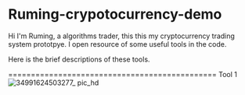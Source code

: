 # Ruming-crypotocurrency-demo

Hi I'm Ruming, a algorithms trader, this this my cryptocurrency trading system prototpye. I open resource of some useful tools in the code.

Here is the brief descriptions of these tools.

==============================================
Tool 1
![34991624503277_ pic_hd](https://user-images.githubusercontent.com/43977168/124225904-102d2400-dabd-11eb-89aa-b7cd5e7cba5f.jpg)
